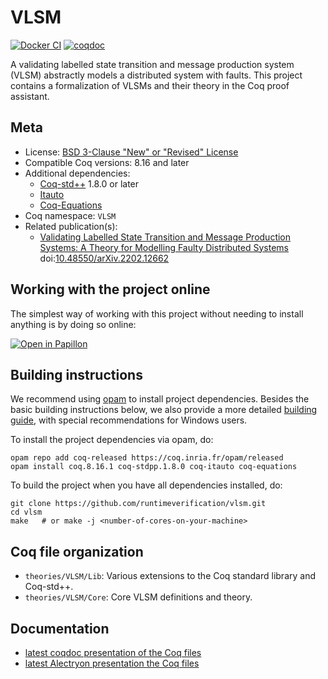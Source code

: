 # VLSM

[![Docker CI][docker-action-shield]][docker-action-link]
[![coqdoc][coqdoc-shield]][coqdoc-link]

[docker-action-shield]: https://github.com/runtimeverification/vlsm/workflows/Test%20PR/badge.svg?branch=master
[docker-action-link]: https://github.com/runtimeverification/vlsm/actions?query=workflow:"Test%20PR"


[coqdoc-shield]: https://img.shields.io/badge/docs-coqdoc-blue.svg
[coqdoc-link]: https://runtimeverification.github.io/vlsm-docs/latest/coqdoc/toc.html


A validating labelled state transition and message production system
(VLSM) abstractly models a distributed system with faults. This project
contains a formalization of VLSMs and their theory in the Coq proof assistant.

## Meta

- License: [BSD 3-Clause "New" or "Revised" License](LICENSE.md)
- Compatible Coq versions: 8.16 and later
- Additional dependencies:
  - [Coq-std++](https://gitlab.mpi-sws.org/iris/stdpp/) 1.8.0 or later
  - [Itauto](https://gitlab.inria.fr/fbesson/itauto)
  - [Coq-Equations](https://github.com/mattam82/Coq-Equations)
- Coq namespace: `VLSM`
- Related publication(s):
  - [Validating Labelled State Transition and Message Production Systems: A Theory for Modelling Faulty Distributed Systems](https://arxiv.org/abs/2202.12662) doi:[10.48550/arXiv.2202.12662](https://doi.org/10.48550/arXiv.2202.12662)

## Working with the project online

The simplest way of working with this project without needing to install anything is by doing so online:

[![Open in Papillon](https://papillon.unbounded.network/github-badge.svg)](https://papillon.unbounded.network/projects/github/runtimeverification/vlsm/master)

## Building instructions

We recommend using [opam](https://opam.ocaml.org) to install project dependencies.
Besides the basic building instructions below, we also provide a more detailed
[building guide](BUILDING.md), with special recommendations for Windows users.

To install the project dependencies via opam, do:

```shell
opam repo add coq-released https://coq.inria.fr/opam/released
opam install coq.8.16.1 coq-stdpp.1.8.0 coq-itauto coq-equations
```

To build the project when you have all dependencies installed, do:

```shell
git clone https://github.com/runtimeverification/vlsm.git
cd vlsm
make   # or make -j <number-of-cores-on-your-machine>
```

## Coq file organization

- `theories/VLSM/Lib`: Various extensions to the Coq standard library and Coq-std++.
- `theories/VLSM/Core`: Core VLSM definitions and theory.

## Documentation

- [latest coqdoc presentation of the Coq files](https://runtimeverification.github.io/vlsm-docs/latest/coqdoc/toc.html)
- [latest Alectryon presentation the Coq files](https://runtimeverification.github.io/vlsm-docs/latest/alectryon/toc.html)
